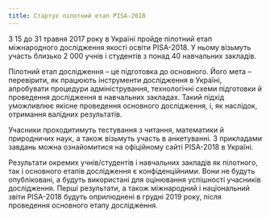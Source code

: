```yaml
---
title: Стартує пілотний етап PISA-2018
---
```


З 15 до 31 травня 2017 року в Україні пройде пілотний етап міжнародного дослідження якості освіти PISA-2018. У ньому візьмуть участь близько 2 000 учнів і студентів з понад 40 навчальних закладів.

Пілотний етап дослідження – це підготовка до основного. Його мета – перевірити, як працюють інструменти дослідження в Україні, апробувати процедури адміністрування, технологічні схеми підготовки й проведення дослідження в навчальних закладах. Такий підхід уможливлює якісне проведення основного дослідження, і, як наслідок, отримання валідних результатів.

Учасники проходитимуть тестування з читання, математики й природничих наук, а також візьмуть участь в анкетуванні. З прикладами завдань можна ознайомитися на офіційному сайті PISA-2018 в Україні.

Результати окремих учнів/студентів і навчальних закладів як пілотного, так і основного етапів дослідження є конфіденційними. Вони не будуть опубліковані, а будуть використані для оцінювання успішності учасників дослідження. Перші результати, а також міжнародний і національний звіти PISA-2018 будуть оприлюднені в грудні 2019 року, після проведення основного етапу дослідження.
